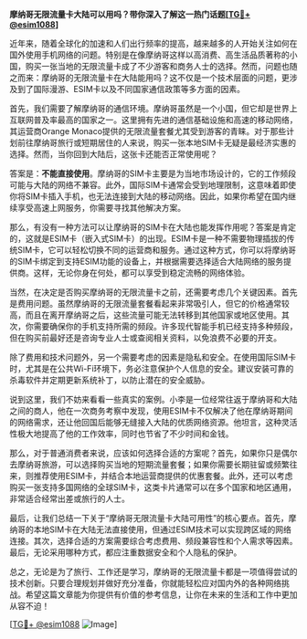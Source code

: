 **摩纳哥无限流量卡大陆可以用吗？带你深入了解这一热门话题[[TG💪+ @esim1088](https://t.me/s/esim1088)]**

近年来，随着全球化的加速和人们出行频率的提高，越来越多的人开始关注如何在国外使用手机网络的问题。特别是在像摩纳哥这样以高消费、高生活品质著称的小国，购买一张当地的无限流量卡成了不少游客和商务人士的选择。然而，问题也随之而来：摩纳哥的无限流量卡在大陆能用吗？这不仅是一个技术层面的问题，更涉及到了国际漫游、ESIM卡以及不同国家通信政策等多方面的因素。

首先，我们需要了解摩纳哥的通信环境。摩纳哥虽然是一个小国，但它却是世界上互联网普及率最高的国家之一。这里拥有先进的通信基础设施和高速的移动网络，其运营商Orange Monaco提供的无限流量套餐尤其受到游客的青睐。对于那些计划前往摩纳哥旅行或短期居住的人来说，购买一张本地SIM卡无疑是最经济实惠的选择。然而，当你回到大陆后，这张卡还能否正常使用呢？

答案是：**不能直接使用**。摩纳哥的SIM卡主要是为当地市场设计的，它的工作频段可能与大陆的网络不兼容。此外，国际SIM卡通常会受到地理限制，这意味着即使你将SIM卡插入手机，也无法连接到大陆的移动网络。因此，如果你希望在国内继续享受高速上网服务，你需要寻找其他解决方案。

那么，有没有一种方法可以让摩纳哥的SIM卡在大陆也能发挥作用呢？答案是肯定的，这就是ESIM卡（嵌入式SIM卡）的出现。ESIM卡是一种不需要物理插拔的传统SIM卡，它可以轻松切换不同的运营商和服务。通过这种方式，你可以将摩纳哥的SIM卡绑定到支持ESIM功能的设备上，并根据需要选择适合大陆网络的服务提供商。这样，无论你身在何处，都可以享受到稳定流畅的网络体验。

当然，在决定是否购买摩纳哥的无限流量卡之前，还需要考虑几个关键因素。首先是费用问题。虽然摩纳哥的无限流量套餐看起来非常吸引人，但它的价格通常较高，而且在离开摩纳哥之后，这些流量可能无法转移到其他国家或地区使用。其次，你需要确保你的手机支持所需的频段。许多现代智能手机已经支持多种频段，但在购买前最好还是咨询专业人士或查阅相关资料，以免浪费不必要的开支。

除了费用和技术问题外，另一个需要考虑的因素是隐私和安全。在使用国际SIM卡时，尤其是在公共Wi-Fi环境下，务必注意保护个人信息的安全。建议安装可靠的杀毒软件并定期更新系统补丁，以防止潜在的安全威胁。

说到这里，我们不妨来看看一些真实的案例。小李是一位经常往返于摩纳哥和大陆之间的商人，他在一次商务考察中发现，使用ESIM卡不仅解决了他在摩纳哥期间的网络需求，还让他回国后能够无缝接入大陆的优质网络资源。他坦言，这种灵活性极大地提高了他的工作效率，同时也节省了不少时间和金钱。

那么，对于普通消费者来说，应该如何选择合适的方案呢？首先，如果你只是偶尔去摩纳哥旅游，可以选择购买当地的短期流量套餐；如果你需要长期驻留或频繁往来，则推荐使用ESIM卡，并结合本地运营商提供的优惠套餐。此外，还可以考虑购买一张支持多国网络的全球SIM卡，这类卡片通常可以在多个国家和地区通用，非常适合经常出差或旅行的人士。

最后，让我们总结一下关于“摩纳哥无限流量卡大陆可用性”的核心要点。首先，摩纳哥的本地SIM卡在大陆无法直接使用，但通过ESIM技术可以实现跨区域的网络连接。其次，选择合适的方案需要综合考虑费用、频段兼容性和个人需求等因素。最后，无论采用哪种方式，都应注重数据安全和个人隐私的保护。

总之，无论是为了旅行、工作还是学习，摩纳哥的无限流量卡都是一项值得尝试的技术创新。只要合理规划并做好充分准备，你就能轻松应对国内外的各种网络挑战。希望这篇文章能为你提供有价值的参考信息，让你在未来的生活和工作中更加从容不迫！

[[TG💪+ @esim1088](https://t.me/s/esim1088) ![Image](https://i.postimg.cc/4NQfJmqS/Snipaste-2025-05-13-00-14-12.png)]